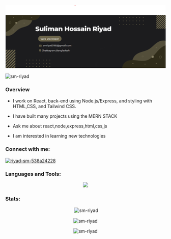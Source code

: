 ![logo](https://github.com/SM-RIYAD/SM-RIYAD/blob/main/github%20readme.png)



<p align="left"> <img src="https://komarev.com/ghpvc/?username=sm-riyad&label=Profile%20views&color=0e75b6&style=flat" alt="sm-riyad" /> </p>
<h3 align="start">Overview</h3>

- I work on React, back-end using Node.js/Express, and styling with HTML,CSS, and Tailwind CSS.

- I have built many projects using the MERN STACK
- Ask me about react,node,express,html,css,js

- I am interested in learning new technologies

<h3 align="left">Connect with me:</h3>
<p align="left">
<a href="https://linkedin.com/in/riyad-sm-538a24228" target="blank"><img align="center" src="https://raw.githubusercontent.com/rahuldkjain/github-profile-readme-generator/master/src/images/icons/Social/linked-in-alt.svg" alt="riyad-sm-538a24228" height="30" width="40" /></a>
</p>

<h3 align="left">Languages and Tools:</h3>
<p align="center">
  <a href="https://skillicons.dev">
    <img src="https://skillicons.dev/icons?i=react,js,html,css,nodejs,express,git,firebase,tailwind,mongodb,figma,cpp&theme=dark" />
  </a>
</p>

<h3 align="left">Stats:</h3>
<div align="center">


<p>&nbsp;<img align="center" src="https://github-readme-stats.vercel.app/api?username=sm-riyad&show_icons=true&locale=en&theme=dark" alt="sm-riyad" /></p>
<p><img align="center" src="https://github-readme-stats.vercel.app/api/top-langs?username=sm-riyad&show_icons=true&locale=en&layout=compact&theme=dark" alt="sm-riyad" /></p>
<p><img align="center" src="https://github-readme-streak-stats.herokuapp.com/?user=sm-riyad&theme=dark" alt="sm-riyad" /></p></div>
